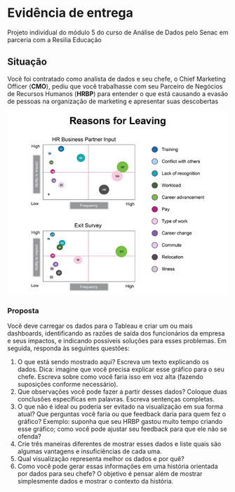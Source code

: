 # Evidência de entrega
Projeto individual do módulo 5 do curso de Análise de Dados pelo Senac em parceria com a Resilia Educação

## Situação
Você foi contratado como analista de dados e seu chefe, o Chief Marketing Officer (**CMO**),
pediu que você trabalhasse com seu Parceiro de Negócios de Recursos Humanos (**HRBP**) para
entender o que está causando a evasão de pessoas na organização de marketing e apresentar
suas descobertas

![Situação a ser considerada](motivos_de_evasao.png)

### Proposta

Você deve carregar os dados para o Tableau e criar um ou mais dashboards, identificando as
razões de saída dos funcionários da empresa e seus impactos, e indicando possíveis soluções
para esses problemas. Em seguida, responda às seguintes questões:

1. O que está sendo mostrado aqui? Escreva um texto explicando os dados.
Dica: imagine que você precisa explicar esse gráfico para o seu chefe. Escreva sobre como
você faria isso em voz alta (fazendo suposições conforme necessário).
2. Que observações você pode fazer a partir desses dados? Coloque duas
conclusões específicas em palavras. Escreva sentenças completas.
3. O que não é ideal ou poderia ser evitado na visualização em sua forma atual? Que
perguntas você faria ou que feedback daria para quem fez o gráfico?
Exemplo: suponha que seu HRBP gastou muito tempo criando esse gráfico; como você pode
ajustar seu feedback para que ele não se ofenda?
4. Crie três maneiras diferentes de mostrar esses dados e liste quais são algumas vantagens
e insuficiências de cada uma.
5. Qual visualização representa melhor os dados e por quê?
6. Como você pode gerar essas informações em uma história orientada por dados para seu
chefe? O objetivo é pensar além de mostrar simplesmente dados e mostrar o contexto da
história.
